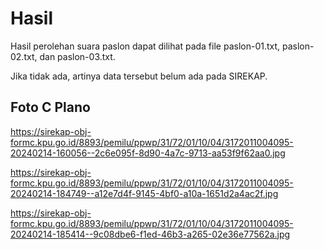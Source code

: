 # Hasil

Hasil perolehan suara paslon dapat dilihat pada file paslon-01.txt, paslon-02.txt, dan paslon-03.txt.

Jika tidak ada, artinya data tersebut belum ada pada SIREKAP.

## Foto C Plano

https://sirekap-obj-formc.kpu.go.id/8893/pemilu/ppwp/31/72/01/10/04/3172011004095-20240214-160056--2c6e095f-8d90-4a7c-9713-aa53f9f62aa0.jpg

https://sirekap-obj-formc.kpu.go.id/8893/pemilu/ppwp/31/72/01/10/04/3172011004095-20240214-184749--a12e7d4f-9145-4bf0-a10a-1651d2a4ac2f.jpg

https://sirekap-obj-formc.kpu.go.id/8893/pemilu/ppwp/31/72/01/10/04/3172011004095-20240214-185414--9c08dbe6-f1ed-46b3-a265-02e36e77562a.jpg
